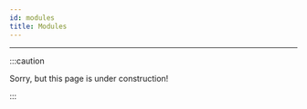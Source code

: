 ```yaml
---
id: modules
title: Modules
---
```


---------------

:::caution

Sorry, but this page is under construction!

:::